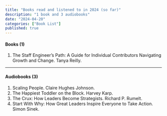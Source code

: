 ```yaml
---
title: "Books read and listened to in 2024 (so far)"
description: "1 book and 3 audiobooks"
date: "2024-04-20"
categories: ["Book List"]
published: true
---
```


#### Books (1)

1. The Staff Engineer’s Path: A Guide for Individual Contributors Navigating Growth and Change. Tanya Reilly.

---

#### Audiobooks (3)

1. Scaling People. Claire Hughes Johnson.
2. The Happiest Toddler on the Block. Harvey Karp.
3. The Crux: How Leaders Become Strategists. Richard P. Rumelt.
4. Start With Why: How Great Leaders Inspire Everyone to Take Action. Simon Sinek.
